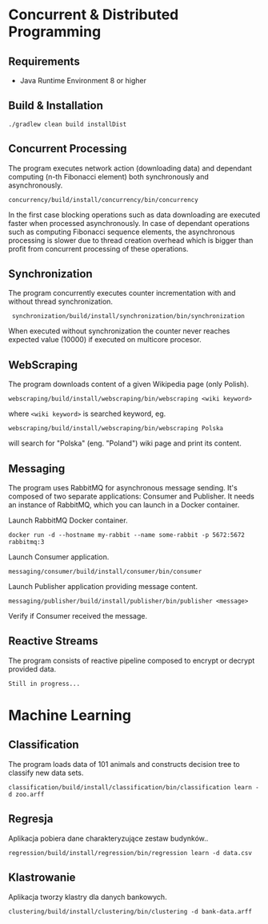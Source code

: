 # Concurrent & Distributed Programming
## Requirements
* Java Runtime Environment 8 or higher

## Build & Installation
    ./gradlew clean build installDist

## Concurrent Processing
The program executes network action (downloading data) and dependant computing (n-th Fibonacci element) both synchronously and asynchronously.

    concurrency/build/install/concurrency/bin/concurrency

In the first case blocking operations such as data downloading are executed faster when processed asynchronously. In case of dependant operations such as computing Fibonacci sequence elements, the asynchronous processing is slower due to thread creation overhead which is bigger than profit from concurrent processing of these operations.

## Synchronization
The program concurrently executes counter incrementation with and without thread synchronization.

     synchronization/build/install/synchronization/bin/synchronization

When executed without synchronization the counter never reaches expected value (10000) if executed on multicore procesor.

## WebScraping
The program downloads content of a given Wikipedia page (only Polish).

    webscraping/build/install/webscraping/bin/webscraping <wiki keyword>
    
where `<wiki keyword>` is searched keyword, eg.

    webscraping/build/install/webscraping/bin/webscraping Polska
    
will search for "Polska" (eng. "Poland") wiki page and print its content.

## Messaging
The program uses RabbitMQ for asynchronous message sending.
It's composed of two separate applications: Consumer and Publisher.
It needs an instance of RabbitMQ, which you can launch in a Docker container.

Launch RabbitMQ Docker container.

    docker run -d --hostname my-rabbit --name some-rabbit -p 5672:5672 rabbitmq:3

Launch Consumer application.

    messaging/consumer/build/install/consumer/bin/consumer
    
Launch Publisher application providing message content.

    messaging/publisher/build/install/publisher/bin/publisher <message>
    
Verify if Consumer received the message.
    
## Reactive Streams
The program consists of reactive pipeline composed to encrypt or decrypt provided data.

    Still in progress...

# Machine Learning
## Classification
The program loads data of 101 animals and constructs decision tree to classify new data sets.

    classification/build/install/classification/bin/classification learn -d zoo.arff

## Regresja
Aplikacja pobiera dane charakteryzujące zestaw budynków..

    regression/build/install/regression/bin/regression learn -d data.csv

## Klastrowanie
Aplikacja tworzy klastry dla danych bankowych.

    clustering/build/install/clustering/bin/clustering -d bank-data.arff

